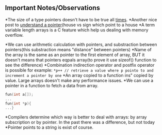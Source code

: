 ## Important Notes/Observations

*The size of a type pointers doesn't have to be true all [times](https://stackoverflow.com/questions/20763616/how-many-bytes-do-pointers-take-up).
*Another nice post to [understand a pointer](https://stackoverflow.com/questions/69376685/is-a-char-array-more-efficient-than-a-char-pointer-in-c)(house vs sign which point to a house
*A term variable length arrays is a C feature which help us dealing with memory overflow.

*We can use arithmetic calculation with pointers, and substraction between pointers(this substraction means "distance" between pointers)
*Name of the array is the same as an pointer to the first element of array, BUT it doesn't means that pointers eqpals array(to prove it use sizeof() function to see the difference)
*Combination indirection operator and postfix operator is possible for example:
`*p++ // retrieve a value where p pointo to and increment a pointer by one`
*An array copied to a function ins" copied by value. Large arrays doesn't make any performance issues.
*We can use a pointer in a function to fetch a data from array.
```c
fun(int a[]);
...
fun(int *p){
...}
```

*Compilers determine which way is better to deal with arrays: by array subscription or by pointer. In the past there was a difference, but not today
*Pointer points to a string is exist of course.



